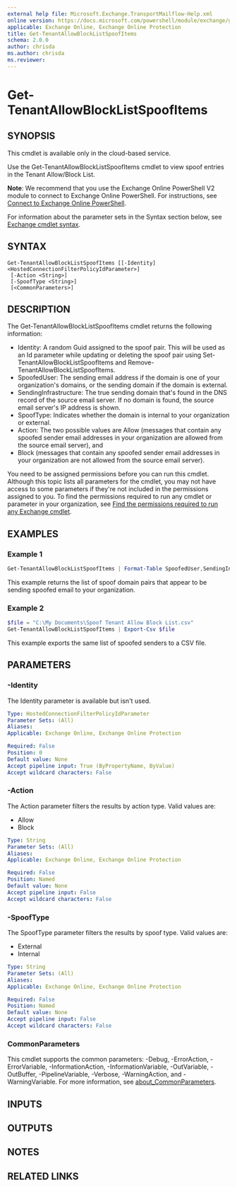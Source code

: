 ```yaml
---
external help file: Microsoft.Exchange.TransportMailflow-Help.xml
online version: https://docs.microsoft.com/powershell/module/exchange/get-tenantallowblocklistspoofitems
applicable: Exchange Online, Exchange Online Protection
title: Get-TenantAllowBlockListSpoofItems
schema: 2.0.0
author: chrisda
ms.author: chrisda
ms.reviewer:
---
```


# Get-TenantAllowBlockListSpoofItems

## SYNOPSIS
This cmdlet is available only in the cloud-based service.

Use the Get-TenantAllowBlockListSpoofItems cmdlet to view spoof entries in the Tenant Allow/Block List.

**Note**: We recommend that you use the Exchange Online PowerShell V2 module to connect to Exchange Online PowerShell. For instructions, see [Connect to Exchange Online PowerShell](https://docs.microsoft.com/powershell/exchange/connect-to-exchange-online-powershell).

For information about the parameter sets in the Syntax section below, see [Exchange cmdlet syntax](https://docs.microsoft.com/powershell/exchange/exchange-cmdlet-syntax).

## SYNTAX

```
Get-TenantAllowBlockListSpoofItems [[-Identity] <HostedConnectionFilterPolicyIdParameter>]
 [-Action <String>]
 [-SpoofType <String>]
 [<CommonParameters>]
```

## DESCRIPTION
The Get-TenantAllowBlockListSpoofItems cmdlet returns the following information:

- Identity: A random Guid assigned to the spoof pair. This will be used as an Id parameter while updating or deleting the spoof pair using Set-TenantAllowBlockListSpoofItems and Remove-TenantAllowBlockListSpoofItems.
- SpoofedUser: The sending email address if the domain is one of your organization's domains, or the sending domain if the domain is external.
- SendingInfrastructure: The true sending domain that's found in the DNS record of the source email server. If no domain is found, the source email server's IP address is shown.
- SpoofType: Indicates whether the domain is internal to your organization or external.
- Action: The two possible values are Allow (messages that contain any spoofed sender email addresses in your organization are allowed from the source email server), and
- Block (messages that contain any spoofed sender email addresses in your organization are not allowed from the source email server).

You need to be assigned permissions before you can run this cmdlet. Although this topic lists all parameters for the cmdlet, you may not have access to some parameters if they're not included in the permissions assigned to you. To find the permissions required to run any cmdlet or parameter in your organization, see [Find the permissions required to run any Exchange cmdlet](https://docs.microsoft.com/powershell/exchange/find-exchange-cmdlet-permissions).

## EXAMPLES

### Example 1
```powershell
Get-TenantAllowBlockListSpoofItems | Format-Table SpoofedUser,SendingInfrastructure,SpoofType,Action
```

This example returns the list of spoof domain pairs that appear to be sending spoofed email to your organization.

### Example 2
```powershell
$file = "C:\My Documents\Spoof Tenant Allow Block List.csv"
Get-TenantAllowBlockListSpoofItems | Export-Csv $file
```

This example exports the same list of spoofed senders to a CSV file.

## PARAMETERS

### -Identity
The Identity parameter is available but isn't used.

```yaml
Type: HostedConnectionFilterPolicyIdParameter
Parameter Sets: (All)
Aliases:
Applicable: Exchange Online, Exchange Online Protection

Required: False
Position: 0
Default value: None
Accept pipeline input: True (ByPropertyName, ByValue)
Accept wildcard characters: False
```

### -Action
The Action parameter filters the results by action type. Valid values are:

- Allow
- Block

```yaml
Type: String
Parameter Sets: (All)
Aliases:
Applicable: Exchange Online, Exchange Online Protection

Required: False
Position: Named
Default value: None
Accept pipeline input: False
Accept wildcard characters: False
```

### -SpoofType
The SpoofType parameter filters the results by spoof type. Valid values are:

- External
- Internal

```yaml
Type: String
Parameter Sets: (All)
Aliases:
Applicable: Exchange Online, Exchange Online Protection

Required: False
Position: Named
Default value: None
Accept pipeline input: False
Accept wildcard characters: False
```

### CommonParameters
This cmdlet supports the common parameters: -Debug, -ErrorAction, -ErrorVariable, -InformationAction, -InformationVariable, -OutVariable, -OutBuffer, -PipelineVariable, -Verbose, -WarningAction, and -WarningVariable. For more information, see [about_CommonParameters](https://go.microsoft.com/fwlink/p/?LinkID=113216).

## INPUTS

###  

## OUTPUTS

###  

## NOTES

## RELATED LINKS

